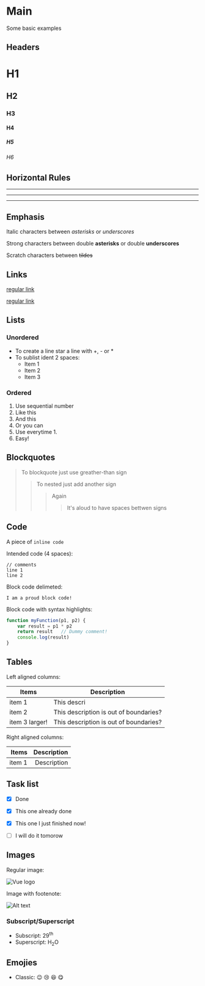 # Main

Some basic examples

## Headers

# H1
## H2
### H3
#### H4
##### H5
###### H6


## Horizontal Rules
___
---
***


## Emphasis

Italic characters between *asterisks* or _underscores_

Strong characters between double **asterisks** or double __underscores__

Scratch characters between ~~tildes~~


## Links

[regular link](https://github.com/hernanimedeiros)

[regular link](https://github.com/hernanimedeiros "this is title!")


## Lists

### Unordered

+ To create a line star a line with +, - or *
+ To sublist ident 2 spaces:
  + Item 1
  - Item 2
  * Item 3

### Ordered

1. Use sequential number
2. Like this
3. And this
1. Or you can
1. Use everytime 1.
1. Easy!


## Blockquotes

> To blockquote just use greather-than sign
>> To nested just add another sign
>>> Again
> > > > It's aloud to have spaces bettwen signs


## Code

A piece of `inline code`

Intended code (4 spaces):

    // comments
    line 1
    line 2

Block code delimeted:

```
I am a proud block code!
```

Block code with syntax highlights:

``` js
function myFunction(p1, p2) {
    var result = p1 * p2
    return result   // Dummy comment!
    console.log(result)
}
```


## Tables

Left aligned columns:

| Items  | Description |
| -------| ----------- |
| item 1 | This descri |
| item 2 | This description is out of boundaries? |
| item 3 larger! | This description is out of boundaries? |

Right aligned columns:

| Items  | Description |
| ------:| -----------:|
| item 1 | Description |


## Task list

- [x] Done
- [x] This one already done
- [x] This one I just finished now!
- [ ] I will do it tomorow


## Images

Regular image:

![Vue logo](https://vuejs.org/images/logo.png "The Vue logo")


Image with footenote:

![Alt text][image_id]

[image_id]:https://nuxtjs.org/logos/nuxt-emoji.png "The Nuxt logo"

### Subscript/Superscript

* Subscript: 29<sup>th</sup>
* Superscript: H<sub>2</sub>O


## Emojies

* Classic: :wink: :cry: :laughing: :yum:
